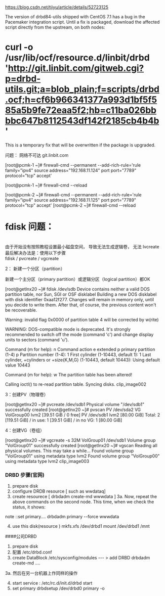 https://blog.csdn.net/tjiyu/article/details/52723125

 The version of drbd84-utils shipped with CentOS 7.1 has a bug in the Pacemaker integration script. Until a fix is packaged, download the affected script directly from the upstream, on both nodes:

# curl -o /usr/lib/ocf/resource.d/linbit/drbd 'http://git.linbit.com/gitweb.cgi?p=drbd-utils.git;a=blob_plain;f=scripts/drbd.ocf;h=cf6b966341377a993d1bf5f585a5b9fe72eaa5f2;hb=c11ba026bbbbc647b8112543df142f2185cb4b4b'

This is a temporary fix that will be overwritten if the package is upgraded. 

问题： 网络不可达 git.linbit.com


[root@pcmk-1 ~]# firewall-cmd --permanent --add-rich-rule='rule family="ipv4" source address="192.168.11.124" port port="7789" protocol="tcp" accept'

[root@pcmk-1 ~]# firewall-cmd --reload

[root@pcmk-2 ~]# firewall-cmd --permanent --add-rich-rule='rule family="ipv4" source address="192.168.11.125" port port="7789" protocol="tcp" accept'
[root@pcmk-2 ~]# firewall-cmd --reload

# fdisk  问题：
<br>
由于开始没有按照教程设置最小磁盘空间， 导致无法生成逻辑卷， 无法 lvcreate
最后解决办法是：使用以下步骤
<br> fdisk / pvcreate /  vgcreate <br>

2： 新建一个分区（partition）

新建一个主分区（primary partition）或逻辑分区（logical partition）都OK

[root@getlnx20 ~]# fdisk /dev/sdb
Device contains neither a valid DOS partition table, nor Sun, SGI or OSF disklabel
Building a new DOS disklabel with disk identifier 0xaa12f277.
Changes will remain in memory only, until you decide to write them.
After that, of course, the previous content won't be recoverable.
 
Warning: invalid flag 0x0000 of partition table 4 will be corrected by w(rite)
 
WARNING: DOS-compatible mode is deprecated. It's strongly recommended to
         switch off the mode (command 'c') and change display units to
         sectors (command 'u').
 
Command (m for help): n
Command action
   e   extended
   p   primary partition (1-4)
p
Partition number (1-4): 1
First cylinder (1-10443, default 1): 1
Last cylinder, +cylinders or +size{K,M,G} (1-10443, default 10443): 
Using default value 10443
 
Command (m for help): w
The partition table has been altered!
 
Calling ioctl() to re-read partition table.
Syncing disks.
clip_image002

3：创建PV（物理卷）

[root@getlnx20 ~]# pvcreate /dev/sdb1
  Physical volume "/dev/sdb1" successfully created
[root@getlnx20 ~]# pvscan
  PV /dev/sda2   VG VolGroup00   lvm2 [39.51 GiB / 0    free]
  PV /dev/sdb1                   lvm2 [80.00 GiB]
  Total: 2 [119.51 GiB] / in use: 1 [39.51 GiB] / in no VG: 1 [80.00 GiB]

4：创建VG（卷组）

[root@getlnx20 ~]# vgcreate -s 32M VolGroup01 /dev/sdb1
  Volume group "VolGroup01" successfully created
[root@getlnx20 ~]# vgscan
  Reading all physical volumes.  This may take a while...
  Found volume group "VolGroup01" using metadata type lvm2
  Found volume group "VolGroup00" using metadata type lvm2
clip_image003


### DRBD 步骤(官网)
1. prepare disk
2. configure DRDB resource  [ such as wwdataq]
3. create resourece [ drbdadm create-md wwwdata ]
3a. Now, repeat the above commands on the second node. This time, when we check the status, it shows:

note ::set primary....  drbdadm primary --force wwwdata

4. use this disk(resource )
mkfs.xfs /dev/drbd1
mount /dev/drbd1 /mnt


####公司DRBD
1. prepare disk
2. 配置 /etc/drbd.conf
3. create DataBlock 
/etc/sysconfig/modules --- > add DRBD
drbdadm create-md ....

3a. 然后在另一台机器上作同样的操作

4. start service : /etc/rc.d/init.d/drbd start
5. set primary 
drbdsetup /dev/drbd0 primary -o